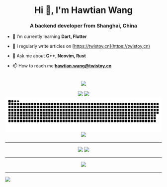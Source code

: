 <!--
  <div align="center">
    <h1>A vimer! C++ programmer! Rustacean!</h1>
  </div>
-->

<h1 align="center">Hi 👋, I'm Hawtian Wang</h1>
<h3 align="center">A backend developer from Shanghai, China</h3>

- 🌱 I’m currently learning **Dart, Flutter**

- 📝 I regularly write articles on [https://twistoy.cn](https://twistoy.cn)

- 💬 Ask me about **C++, Neovim, Rust**

- 📫 How to reach me **hawtian.wang@twistoy.cn**

<br>

<div align="center">
  <img align="center" src="https://github-readme-streak-stats.herokuapp.com/?user=TwIStOy&theme=dark&hide_border=true" />
</div>
<br>

<div align="center">
    <img height="137px" src="https://github-readme-stats-git-masterrstaa-rickstaa.vercel.app/api?username=TwIStOy&hide_title=true&hide_border=true&show_icons=true&line_height=21&theme=dracula" />
    <img height="137px" src="https://github-readme-stats-git-masterrstaa-rickstaa.vercel.app/api/top-langs/?username=TwIStOy&hide_title=true&hide_border=true&layout=compact&langs_count=6&theme=dracula" />
</div>

<div align="center"><img src="https://raw.githubusercontent.com/TwIStOy/TwIStOy/output/github-contribution-grid-snake-dark.svg" /></div>

<div align="center"><img src="https://github-profile-trophy.vercel.app/?username=TwIStOy&theme=onedark&row=1&column=7&no-frame=true&no-bg=true" /></div>

----

<div align="center">
<img src="https://github-readme-stats-git-masterrstaa-rickstaa.vercel.app/api/pin?username=TwIStOy&repo=dotvim&theme=dracula&show_owner=true&hide_border=true" />
<img src="https://github-readme-stats-git-masterrstaa-rickstaa.vercel.app/api/pin?username=TwIStOy&repo=httl&theme=dracula&show_owner=true&hide_border=true" />
</div>

----

<div align="center">
<img src="https://github-readme-activity-graph.vercel.app/graph?username=TwIStOy&theme=react-dark" />
</div>

----
![](https://komarev.com/ghpvc/?username=TwIStOy&style=for-the-badge)
